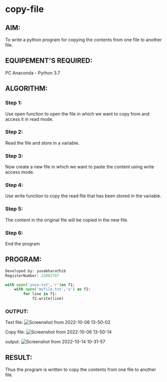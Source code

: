 # copy-file
## AIM:
To write a python program for copying the contents from one file to another file.
## EQUIPEMENT'S REQUIRED: 
PC
Anaconda - Python 3.7
## ALGORITHM: 
### Step 1: 
Use open function to open the file in which we want to copy from and access it in read mode.

### Step 2: 
Read the file and store in a variable.

 
### Step 3: 
Now create a new file in which we want to paste the content using write access mode.


### Step 4: 
Use write function to copy the read file that has been stored in the variable.


### Step 5: 
The content in the original file will be copied in the new file.

### Step 6:
End the program

## PROGRAM:
```python
Developed by: yuvabharathib
RegisterNumber: 22002787

with open('yuva.txt','r')as f1:
    with open('myfile.txt','a') as f2:
        for line in f1:
            f2.write(line)
 ```           

### OUTPUT:

Text file:
![Screenshot from 2022-10-06 13-50-02](https://user-images.githubusercontent.com/113497404/194261083-2b75c204-55f9-4aa2-8d0e-2c7fc88c08de.png)

Copy file:
![Screenshot from 2022-10-06 13-50-14](https://user-images.githubusercontent.com/113497404/194261193-7dc98f45-7031-462e-b40f-834b998ed0bb.png)

output:
![Screenshot from 2022-10-14 10-31-57](https://user-images.githubusercontent.com/113497404/195766393-91585aa6-6483-484f-87fd-05adbfe847a8.png)


## RESULT:
Thus the program is written to copy the contents from one file to another file.
